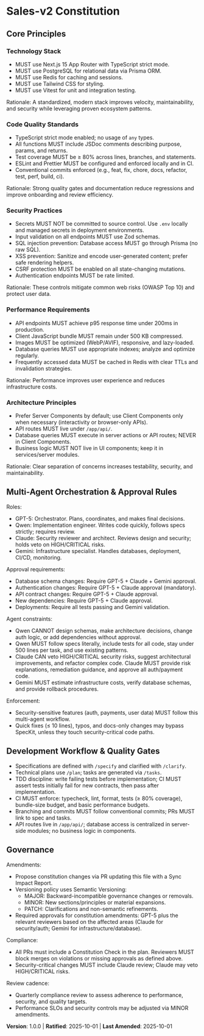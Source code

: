 <!--
Sync Impact Report
- Version change: N/A → 1.0.0
- Modified principles:
  - [none → Technology Stack]
  - [none → Code Quality Standards]
  - [none → Security Practices]
  - [none → Performance Requirements]
  - [none → Architecture Principles]
- Added sections:
  - Multi-Agent Orchestration & Approval Rules
  - Development Workflow & Quality Gates
- Removed sections:
  - None
- Templates requiring updates:
  - .specify/templates/plan-template.md (✅ updated)
  - .specify/templates/spec-template.md (✅ aligned, no changes)
  - .specify/templates/tasks-template.md (✅ aligned, no changes)
  - .specify/templates/commands/* (⚠ pending — directory not found)
- Runtime docs:
  - README.md (✅ aligned, no changes)
- Deferred TODOs:
  - None
-->

# Sales-v2 Constitution

## Core Principles

### Technology Stack
- MUST use Next.js 15 App Router with TypeScript strict mode.
- MUST use PostgreSQL for relational data via Prisma ORM.
- MUST use Redis for caching and sessions.
- MUST use Tailwind CSS for styling.
- MUST use Vitest for unit and integration testing.

Rationale: A standardized, modern stack improves velocity, maintainability, and security while
leveraging proven ecosystem patterns.

### Code Quality Standards
- TypeScript strict mode enabled; no usage of `any` types.
- All functions MUST include JSDoc comments describing purpose, params, and returns.
- Test coverage MUST be ≥ 80% across lines, branches, and statements.
- ESLint and Prettier MUST be configured and enforced locally and in CI.
- Conventional commits enforced (e.g., feat, fix, chore, docs, refactor, test, perf, build, ci).

Rationale: Strong quality gates and documentation reduce regressions and improve onboarding and
review efficiency.

### Security Practices
- Secrets MUST NOT be committed to source control. Use `.env` locally and managed secrets in
  deployment environments.
- Input validation on all endpoints MUST use Zod schemas.
- SQL injection prevention: Database access MUST go through Prisma (no raw SQL).
- XSS prevention: Sanitize and encode user-generated content; prefer safe rendering helpers.
- CSRF protection MUST be enabled on all state-changing mutations.
- Authentication endpoints MUST be rate limited.

Rationale: These controls mitigate common web risks (OWASP Top 10) and protect user data.

### Performance Requirements
- API endpoints MUST achieve p95 response time under 200ms in production.
- Client JavaScript bundle MUST remain under 500 KB compressed.
- Images MUST be optimized (WebP/AVIF), responsive, and lazy-loaded.
- Database queries MUST use appropriate indexes; analyze and optimize regularly.
- Frequently accessed data MUST be cached in Redis with clear TTLs and invalidation strategies.

Rationale: Performance improves user experience and reduces infrastructure costs.

### Architecture Principles
- Prefer Server Components by default; use Client Components only when necessary (interactivity or
  browser-only APIs).
- API routes MUST live under `/app/api/`.
- Database queries MUST execute in server actions or API routes; NEVER in Client Components.
- Business logic MUST NOT live in UI components; keep it in services/server modules.

Rationale: Clear separation of concerns increases testability, security, and maintainability.

## Multi-Agent Orchestration & Approval Rules

Roles:
- GPT-5: Orchestrator. Plans, coordinates, and makes final decisions.
- Qwen: Implementation engineer. Writes code quickly, follows specs strictly; requires review.
- Claude: Security reviewer and architect. Reviews design and security; holds veto on HIGH/CRITICAL
  risks.
- Gemini: Infrastructure specialist. Handles databases, deployment, CI/CD, monitoring.

Approval requirements:
- Database schema changes: Require GPT-5 + Claude + Gemini approval.
- Authentication changes: Require GPT-5 + Claude approval (mandatory).
- API contract changes: Require GPT-5 + Claude approval.
- New dependencies: Require GPT-5 + Claude approval.
- Deployments: Require all tests passing and Gemini validation.

Agent constraints:
- Qwen CANNOT design schemas, make architecture decisions, change auth logic, or add dependencies
  without approval.
- Qwen MUST follow specs literally, include tests for all code, stay under 500 lines per task, and
  use existing patterns.
- Claude CAN veto HIGH/CRITICAL security risks, suggest architectural improvements, and refactor
  complex code. Claude MUST provide risk explanations, remediation guidance, and approve all
  auth/payment code.
- Gemini MUST estimate infrastructure costs, verify database schemas, and provide rollback
  procedures.

Enforcement:
- Security-sensitive features (auth, payments, user data) MUST follow this multi-agent workflow.
- Quick fixes (≤ 10 lines), typos, and docs-only changes may bypass SpecKit, unless they touch
  security-critical code paths.

## Development Workflow & Quality Gates

- Specifications are defined with `/specify` and clarified with `/clarify`.
- Technical plans use `/plan`; tasks are generated via `/tasks`.
- TDD discipline: write failing tests before implementation; CI MUST assert tests initially fail for
  new contracts, then pass after implementation.
- CI MUST enforce: typecheck, lint, format, tests (≥ 80% coverage), bundle-size budget, and basic
  performance budgets.
- Branching and commits MUST follow conventional commits; PRs MUST link to spec and tasks.
- API routes live in `/app/api/`; database access is centralized in server-side modules; no business
  logic in components.

## Governance

Amendments:
- Propose constitution changes via PR updating this file with a Sync Impact Report.
- Versioning policy uses Semantic Versioning:
  - MAJOR: Backward-incompatible governance changes or removals.
  - MINOR: New sections/principles or material expansions.
  - PATCH: Clarifications and non-semantic refinements.
- Required approvals for constitution amendments: GPT-5 plus the relevant reviewers based on the
  affected areas (Claude for security/auth; Gemini for infrastructure/database).

Compliance:
- All PRs must include a Constitution Check in the plan. Reviewers MUST block merges on violations
  or missing approvals as defined above.
- Security-critical changes MUST include Claude review; Claude may veto HIGH/CRITICAL risks.

Review cadence:
- Quarterly compliance review to assess adherence to performance, security, and quality targets.
- Performance SLOs and security controls may be adjusted via MINOR amendments.

**Version**: 1.0.0 | **Ratified**: 2025-10-01 | **Last Amended**: 2025-10-01